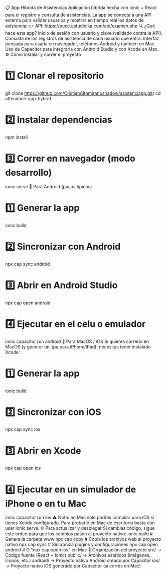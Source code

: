 📋 App Híbrida de Asistencias
Aplicación híbrida hecha con Ionic + React para el registro y consulta de asistencias.
La app se conecta a una API externa para validar usuarios y mostrar en tiempo real los datos de asistencia:
👉 API: https://puce.estudioika.com/api/examen.php
🔍 ¿Qué hace esta app?
Inicio de sesión con usuario y clave (validado contra la API).
Consulta de los registros de asistencia de cada usuario que entra.
Interfaz pensada para usarla en navegador, teléfonos Android y también en Mac.
Uso de Capacitor para integrarla con Android Studio y con Xcode en Mac.
⚙️ Cómo instalar y correr el proyecto
# 1️⃣ Clonar el repositorio
git clone https://github.com/CristianAltamiranoshadow/asistenciapp.git)
cd attendace-app-hybrid

# 2️⃣ Instalar dependencias
npm install

# 3️⃣ Correr en navegador (modo desarrollo)
ionic serve
📱 Para Android (pasos típicos)
# 1️⃣ Generar la app
ionic build

# 2️⃣ Sincronizar con Android
npx cap sync android

# 3️⃣ Abrir en Android Studio
npx cap open android

# 4️⃣ Ejecutar en el celu o emulador
ionic capacitor run android
🍏 Para MacOS / iOS
Si quieres correrlo en MacOS (y generar un .ipa para iPhone/iPad), necesitas tener instalado Xcode:
# 1️⃣ Generar la app
ionic build

# 2️⃣ Sincronizar con iOS
npx cap sync ios

# 3️⃣ Abrir en Xcode
npx cap open ios

# 4️⃣ Ejecutar en un simulador de iPhone o en tu Mac
ionic capacitor run ios
⚠️ Nota: en Mac solo podrás compilar para iOS si tienes Xcode configurado. Para probarlo en Mac de escritorio basta con usar ionic serve.
🌐 Para actualizar y desplegar
Si cambias código, sigue este orden para que los cambios pasen al proyecto nativo:
ionic build       # Genera la carpeta www
npx cap copy      # Copia los archivos web al proyecto nativo
npx cap sync      # Sincroniza plugins y configuraciones
npx cap open android  # O "npx cap open ios" en Mac
📂 Organización del proyecto
src/ → Código fuente (React + Ionic)
public/ → Archivos estáticos (imágenes, íconos, etc.)
android/ → Proyecto nativo Android creado por Capacitor
ios/ → Proyecto nativo iOS generado por Capacitor (si corres en Mac)
